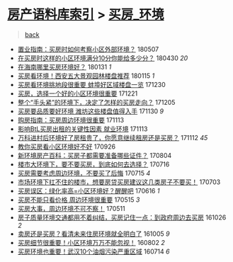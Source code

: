[房产语料库索引](../../README.md)  > [买房_环境](买房_环境.md)
====
> [back](../README.md)

- [置业指南：买房时如何考察小区外部环境？](http://jkwz.applinzi.com/ittc/7100391293131949066.html#%E7%BD%AE%E4%B8%9A%E6%8C%87%E5%8D%97%EF%BC%9A%E4%B9%B0%E6%88%BF%E6%97%B6%E5%A6%82%E4%BD%95%E8%80%83%E5%AF%9F%E5%B0%8F%E5%8C%BA%E5%A4%96%E9%83%A8%E7%8E%AF%E5%A2%83%EF%BC%9F) 180507  
- [在买房时这样的小区环境满分10分你能给多少分？](http://jkwz.applinzi.com/ittc/7097917705447539728.html#%E5%9C%A8%E4%B9%B0%E6%88%BF%E6%97%B6%E8%BF%99%E6%A0%B7%E7%9A%84%E5%B0%8F%E5%8C%BA%E7%8E%AF%E5%A2%83%E6%BB%A1%E5%88%8610%E5%88%86%E4%BD%A0%E8%83%BD%E7%BB%99%E5%A4%9A%E5%B0%91%E5%88%86%EF%BC%9F) 180430 *20* 
- [在海南哪里买房环境好？](http://jkwz.applinzi.com/ittc/7064777798067946506.html#%E5%9C%A8%E6%B5%B7%E5%8D%97%E5%93%AA%E9%87%8C%E4%B9%B0%E6%88%BF%E7%8E%AF%E5%A2%83%E5%A5%BD%EF%BC%9F) 180131 *1* 
- [买房看环境！西安五大景观园林楼盘推荐](http://jkwz.applinzi.com/ittc/7058772707158524935.html#%E4%B9%B0%E6%88%BF%E7%9C%8B%E7%8E%AF%E5%A2%83%EF%BC%81%E8%A5%BF%E5%AE%89%E4%BA%94%E5%A4%A7%E6%99%AF%E8%A7%82%E5%9B%AD%E6%9E%97%E6%A5%BC%E7%9B%98%E6%8E%A8%E8%8D%90) 180115 *1* 
- [买房看环境挑地段很重要 蚌埠好区域楼盘一览](http://jkwz.applinzi.com/ittc/7052758898593760272.html#%E4%B9%B0%E6%88%BF%E7%9C%8B%E7%8E%AF%E5%A2%83%E6%8C%91%E5%9C%B0%E6%AE%B5%E5%BE%88%E9%87%8D%E8%A6%81+%E8%9A%8C%E5%9F%A0%E5%A5%BD%E5%8C%BA%E5%9F%9F%E6%A5%BC%E7%9B%98%E4%B8%80%E8%A7%88) 171230  
- [买房，选择一个好的小区环境很重要](http://jkwz.applinzi.com/ittc/7049674704565044240.html#%E4%B9%B0%E6%88%BF%EF%BC%8C%E9%80%89%E6%8B%A9%E4%B8%80%E4%B8%AA%E5%A5%BD%E7%9A%84%E5%B0%8F%E5%8C%BA%E7%8E%AF%E5%A2%83%E5%BE%88%E9%87%8D%E8%A6%81) 171221  
- [整个“手头紧”的环境下，决定了怎样的买房走向？](http://jkwz.applinzi.com/ittc/7043613403917059088.html#%E6%95%B4%E4%B8%AA%E2%80%9C%E6%89%8B%E5%A4%B4%E7%B4%A7%E2%80%9D%E7%9A%84%E7%8E%AF%E5%A2%83%E4%B8%8B%EF%BC%8C%E5%86%B3%E5%AE%9A%E4%BA%86%E6%80%8E%E6%A0%B7%E7%9A%84%E4%B9%B0%E6%88%BF%E8%B5%B0%E5%90%91%EF%BC%9F) 171205  
- [买房要品质要好环境 潍坊这些楼盘值得入手](http://jkwz.applinzi.com/ittc/7041572550214157329.html#%E4%B9%B0%E6%88%BF%E8%A6%81%E5%93%81%E8%B4%A8%E8%A6%81%E5%A5%BD%E7%8E%AF%E5%A2%83+%E6%BD%8D%E5%9D%8A%E8%BF%99%E4%BA%9B%E6%A5%BC%E7%9B%98%E5%80%BC%E5%BE%97%E5%85%A5%E6%89%8B) 171130 *9* 
- [购房指南：买房周边环境很重要](http://jkwz.applinzi.com/ittc/7035488117610513424.html#%E8%B4%AD%E6%88%BF%E6%8C%87%E5%8D%97%EF%BC%9A%E4%B9%B0%E6%88%BF%E5%91%A8%E8%BE%B9%E7%8E%AF%E5%A2%83%E5%BE%88%E9%87%8D%E8%A6%81) 171113  
- [影响BtL买房出租的关键性因素 就业环境](http://jkwz.applinzi.com/ittc/7035358021922849808.html#%E5%BD%B1%E5%93%8DBtL%E4%B9%B0%E6%88%BF%E5%87%BA%E7%A7%9F%E7%9A%84%E5%85%B3%E9%94%AE%E6%80%A7%E5%9B%A0%E7%B4%A0+%E5%B0%B1%E4%B8%9A%E7%8E%AF%E5%A2%83) 171113  
- [万科进村后环境好了房租贵了，你愿意继续租房还是买房？](http://jkwz.applinzi.com/ittc/7035099732261733392.html#%E4%B8%87%E7%A7%91%E8%BF%9B%E6%9D%91%E5%90%8E%E7%8E%AF%E5%A2%83%E5%A5%BD%E4%BA%86%E6%88%BF%E7%A7%9F%E8%B4%B5%E4%BA%86%EF%BC%8C%E4%BD%A0%E6%84%BF%E6%84%8F%E7%BB%A7%E7%BB%AD%E7%A7%9F%E6%88%BF%E8%BF%98%E6%98%AF%E4%B9%B0%E6%88%BF%EF%BC%9F) 171112 *45* 
- [教你买房看小区环境好不好](http://jkwz.applinzi.com/ittc/7017682145974420496.html#%E6%95%99%E4%BD%A0%E4%B9%B0%E6%88%BF%E7%9C%8B%E5%B0%8F%E5%8C%BA%E7%8E%AF%E5%A2%83%E5%A5%BD%E4%B8%8D%E5%A5%BD) 170926  
- [新环境房产百科：买房子都需要准备哪些证件？](http://jkwz.applinzi.com/ittc/6997995242023027729.html#%E6%96%B0%E7%8E%AF%E5%A2%83%E6%88%BF%E4%BA%A7%E7%99%BE%E7%A7%91%EF%BC%9A%E4%B9%B0%E6%88%BF%E5%AD%90%E9%83%BD%E9%9C%80%E8%A6%81%E5%87%86%E5%A4%87%E5%93%AA%E4%BA%9B%E8%AF%81%E4%BB%B6%EF%BC%9F) 170804  
- [楼市大环境下，要不要买房，到底如何去选择？](http://jkwz.applinzi.com/ittc/6990858460231894033.html#%E6%A5%BC%E5%B8%82%E5%A4%A7%E7%8E%AF%E5%A2%83%E4%B8%8B%EF%BC%8C%E8%A6%81%E4%B8%8D%E8%A6%81%E4%B9%B0%E6%88%BF%EF%BC%8C%E5%88%B0%E5%BA%95%E5%A6%82%E4%BD%95%E5%8E%BB%E9%80%89%E6%8B%A9%EF%BC%9F) 170716  
- [买房需要考虑周边环境，不要买了后悔](http://jkwz.applinzi.com/ittc/6990488971942298641.html#%E4%B9%B0%E6%88%BF%E9%9C%80%E8%A6%81%E8%80%83%E8%99%91%E5%91%A8%E8%BE%B9%E7%8E%AF%E5%A2%83%EF%BC%8C%E4%B8%8D%E8%A6%81%E4%B9%B0%E4%BA%86%E5%90%8E%E6%82%94) 170715 *4* 
- [市场环境下扛不住的楼市，想要房贷买房建议这几类房子不要买！](http://jkwz.applinzi.com/ittc/6986039883477812229.html#%E5%B8%82%E5%9C%BA%E7%8E%AF%E5%A2%83%E4%B8%8B%E6%89%9B%E4%B8%8D%E4%BD%8F%E7%9A%84%E6%A5%BC%E5%B8%82%EF%BC%8C%E6%83%B3%E8%A6%81%E6%88%BF%E8%B4%B7%E4%B9%B0%E6%88%BF%E5%BB%BA%E8%AE%AE%E8%BF%99%E5%87%A0%E7%B1%BB%E6%88%BF%E5%AD%90%E4%B8%8D%E8%A6%81%E4%B9%B0%EF%BC%81) 170703  
- [买房误区：绿化率高=小区环境好？醒醒吧](http://jkwz.applinzi.com/ittc/6979787189087896580.html#%E4%B9%B0%E6%88%BF%E8%AF%AF%E5%8C%BA%EF%BC%9A%E7%BB%BF%E5%8C%96%E7%8E%87%E9%AB%98%3D%E5%B0%8F%E5%8C%BA%E7%8E%AF%E5%A2%83%E5%A5%BD%EF%BC%9F%E9%86%92%E9%86%92%E5%90%A7) 170616 *1* 
- [买房不能只看价格 周边环境很重要](http://jkwz.applinzi.com/ittc/6967893849279038469.html#%E4%B9%B0%E6%88%BF%E4%B8%8D%E8%83%BD%E5%8F%AA%E7%9C%8B%E4%BB%B7%E6%A0%BC+%E5%91%A8%E8%BE%B9%E7%8E%AF%E5%A2%83%E5%BE%88%E9%87%8D%E8%A6%81) 170515 *3* 
- [买房大事，周边环境不可不察！](http://jkwz.applinzi.com/ittc/6966467155372540933.html#%E4%B9%B0%E6%88%BF%E5%A4%A7%E4%BA%8B%EF%BC%8C%E5%91%A8%E8%BE%B9%E7%8E%AF%E5%A2%83%E4%B8%8D%E5%8F%AF%E4%B8%8D%E5%AF%9F%EF%BC%81) 170511  
- [房子质量环境交通都用不着纠结，买房记住一点：到政府周边去买房](http://jkwz.applinzi.com/ittc/6893336552091943941.html#%E6%88%BF%E5%AD%90%E8%B4%A8%E9%87%8F%E7%8E%AF%E5%A2%83%E4%BA%A4%E9%80%9A%E9%83%BD%E7%94%A8%E4%B8%8D%E7%9D%80%E7%BA%A0%E7%BB%93%EF%BC%8C%E4%B9%B0%E6%88%BF%E8%AE%B0%E4%BD%8F%E4%B8%80%E7%82%B9%EF%BC%9A%E5%88%B0%E6%94%BF%E5%BA%9C%E5%91%A8%E8%BE%B9%E5%8E%BB%E4%B9%B0%E6%88%BF) 161026 *2* 
- [卖房还是买房？看清未来住房环境就全明白了](http://jkwz.applinzi.com/ittc/6885417127493764101.html#%E5%8D%96%E6%88%BF%E8%BF%98%E6%98%AF%E4%B9%B0%E6%88%BF%EF%BC%9F%E7%9C%8B%E6%B8%85%E6%9C%AA%E6%9D%A5%E4%BD%8F%E6%88%BF%E7%8E%AF%E5%A2%83%E5%B0%B1%E5%85%A8%E6%98%8E%E7%99%BD%E4%BA%86) 161005 *9* 
- [买房细节很重要！小区环境万万不能忽视！](http://jkwz.applinzi.com/ittc/6861678693222712325.html#%E4%B9%B0%E6%88%BF%E7%BB%86%E8%8A%82%E5%BE%88%E9%87%8D%E8%A6%81%EF%BC%81%E5%B0%8F%E5%8C%BA%E7%8E%AF%E5%A2%83%E4%B8%87%E4%B8%87%E4%B8%8D%E8%83%BD%E5%BF%BD%E8%A7%86%EF%BC%81) 160802 *2* 
- [买房环境也重要！武汉10个油烟污染严重区域](http://jkwz.applinzi.com/ittc/6854639299840181252.html#%E4%B9%B0%E6%88%BF%E7%8E%AF%E5%A2%83%E4%B9%9F%E9%87%8D%E8%A6%81%EF%BC%81%E6%AD%A6%E6%B1%8910%E4%B8%AA%E6%B2%B9%E7%83%9F%E6%B1%A1%E6%9F%93%E4%B8%A5%E9%87%8D%E5%8C%BA%E5%9F%9F) 160714 *6* 
